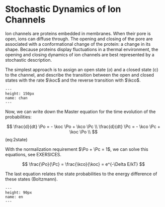 # Stochastic Dynamics of Ion Channels

Ion channels are proteins embedded in membranes. When their pore is open, ions can diffuse through. The opening and closing of the pore are associated with a conformational change of the protein: a change in its shape. Because proteins display fluctuations in a thermal environment, the opening and closing dynamics of ion channels are best represented by a stochastic description.

The simplest approach is to assign an open state $(o)$ and a closed state (c) to the channel, and describe the transition between the open and closed states with the rate $\koc$ and the reverse transition with $\kco$.

```{figure} channel.png
---
height: 150px
name: chan
---
```

Now, we can write down the Master equation for the time evolution of the probabilities:

$$
\frac{d}{dt} \Po = - \koc \Po + \kco \Pc \\
\frac{d}{dt} \Pc = - \kco \Pc + \koc \Po \\
$$ (eq:2state)

With the normalization requirement $\Po + \Pc = 1$, we can solve this equations, see EXERSICES.

$$
\frac{\Po}{\Pc} = \frac{\kco}{\koc} = e^{-\Delta E/kT}
$$

The last equation relates the state probabilities to the energy difference of these states (Boltzmann).

```{figure} energy.png
---
height: 90px
name: en
---
```